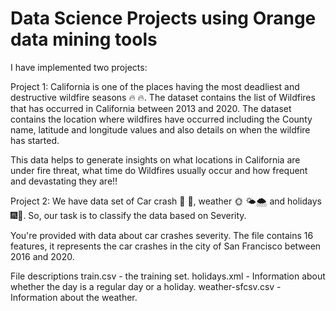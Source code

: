 # Data Science Projects using Orange data mining tools

I have implemented two projects:

Project 1:
California is one of the places having the most deadliest and destructive wildfire seasons :fire: :fire:. The dataset contains the list of Wildfires that has occurred in California between 2013 and 2020. The dataset contains the location where wildfires have occurred including the County name, latitude and longitude values and also details on when the wildfire has started. 

This data helps to generate insights on what locations in California are under fire threat, what time do Wildfires usually occur and how frequent and devastating they are!!

Project 2:
We have data set of Car crash :red_car: :blue_car:, weather :sun_with_face: :sun_behind_small_cloud::cloud_with_snow: and holidays :fireworks::confetti_ball:. So, our task is to classify the data based on Severity.

You're provided with data about car crashes severity. The file contains 16 features, it represents the car crashes in the city of San Francisco between 2016 and 2020.

File descriptions
train.csv - the training set.
holidays.xml - Information about whether the day is a regular day or a holiday.
weather-sfcsv.csv - Information about the weather.
